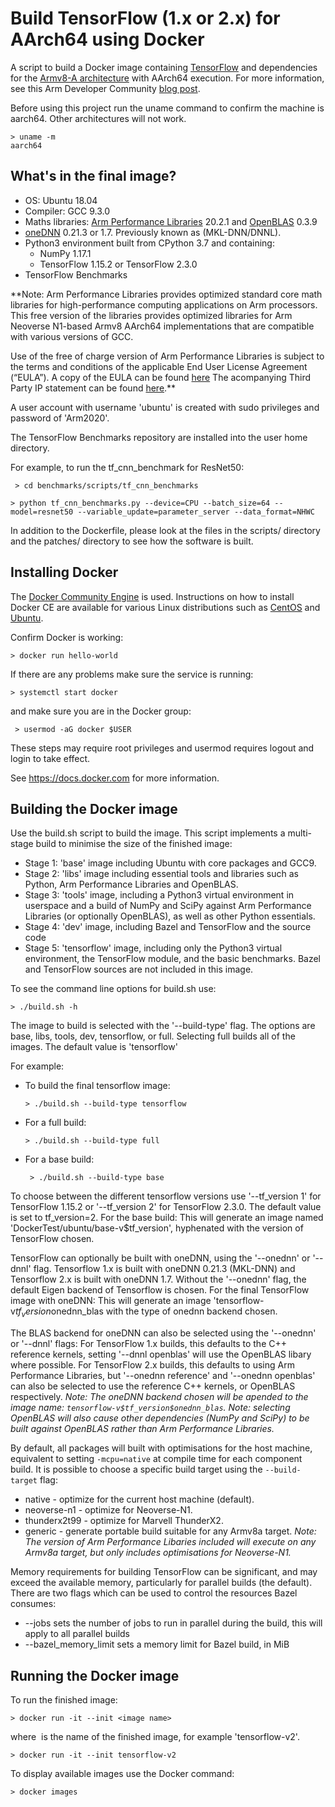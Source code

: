 # Build TensorFlow (1.x or 2.x) for AArch64 using Docker

A script to build a Docker image containing [TensorFlow](https://www.tensorflow.org/) and dependencies for the [Armv8-A architecture](https://developer.arm.com/architectures/cpu-architecture/a-profile) with AArch64 execution.
For more information, see this Arm Developer Community [blog post](https://community.arm.com/developer/tools-software/tools/b/tools-software-ides-blog/posts/aarch64-docker-images-for-pytorch-and-tensorflow).

Before using this project run the uname command to confirm the machine is aarch64. Other architectures will not work.

```
> uname -m
aarch64
```


## What's in the final image?
  * OS: Ubuntu 18.04
  * Compiler: GCC 9.3.0
  * Maths libraries: [Arm Performance Libraries](https://developer.arm.com/tools-and-software/server-and-hpc/compile/arm-compiler-for-linux/arm-performance-libraries) 20.2.1 and [OpenBLAS](https://www.openblas.net/) 0.3.9
  * [oneDNN](https://github.com/oneapi-src/oneDNN) 0.21.3 or 1.7. Previously known as (MKL-DNN/DNNL).
  * Python3 environment built from CPython 3.7 and containing:
    - NumPy 1.17.1
    - TensorFlow 1.15.2 or TensorFlow 2.3.0
  * TensorFlow Benchmarks

**Note: Arm Performance Libraries provides optimized standard core math libraries for high-performance computing applications on Arm processors. This free version of the libraries provides optimized libraries for Arm Neoverse N1-based Armv8 AArch64 implementations that are compatible with various versions of GCC.

Use of the free of charge version of Arm Performance Libraries is subject to the terms and conditions of the applicable End User License Agreement (“EULA”).
A copy of the EULA can be found [here](https://developer.arm.com/tools-and-software/server-and-hpc/downloads/arm-performance-libraries/eula)
The acompanying Third Party IP statement can be found [here](https://developer.arm.com/tools-and-software/server-and-hpc/downloads/arm-performance-libraries/third-party-ip).**

A user account with username 'ubuntu' is created with sudo privileges and password of 'Arm2020'.

The TensorFlow Benchmarks repository are installed into the user home directory.

For example, to run the tf_cnn_benchmark for ResNet50:

``` > cd benchmarks/scripts/tf_cnn_benchmarks```

``` > python tf_cnn_benchmarks.py --device=CPU --batch_size=64 --model=resnet50 --variable_update=parameter_server --data_format=NHWC ```

In addition to the Dockerfile, please look at the files in the scripts/ directory and the patches/ directory to see how the software is built.


## Installing Docker
The [Docker Community Engine](https://docs.docker.com/install/) is used. Instructions on how to install Docker CE are available for various Linux distributions such as [CentOS](https://docs.docker.com/install/linux/docker-ce/centos/) and [Ubuntu](https://docs.docker.com/install/linux/docker-ce/ubuntu/).

Confirm Docker is working:

``` > docker run hello-world ```

If there are any problems make sure the service is running:

``` > systemctl start docker ```

and make sure you are in the Docker group:

```  > usermod -aG docker $USER ```

These steps may require root privileges and usermod requires logout and login to take effect.

See https://docs.docker.com for more information.


## Building the Docker image
Use the build.sh script to build the image. This script implements a multi-stage build to minimise the size of the finished image:
  * Stage 1: 'base' image including Ubuntu with core packages and GCC9.
  * Stage 2: 'libs' image including essential tools and libraries such as Python, Arm Performance Libraries and OpenBLAS.
  * Stage 3: 'tools' image, including a Python3 virtual environment in userspace and a build of NumPy and SciPy against Arm Performance Libraries (or optionally OpenBLAS), as well as other Python essentials.
  * Stage 4: 'dev' image, including Bazel and TensorFlow and the source code
  * Stage 5: 'tensorflow' image, including only the Python3 virtual environment, the TensorFlow module, and the basic benchmarks. Bazel and TensorFlow sources are not included in this image.

To see the command line options for build.sh use:

``` > ./build.sh -h ```

The image to build is selected with the '--build-type' flag. The options are base, libs, tools, dev, tensorflow, or full. Selecting full builds all of the images. The default value is 'tensorflow'


For example:
  * To build the final tensorflow image:

    ``` > ./build.sh --build-type tensorflow ```

  * For a full build:

    ``` > ./build.sh --build-type full ```

  * For a base build:

    ```  > ./build.sh --build-type base ```

To choose between the different tensorflow versions use '--tf_version 1' for TensorFlow 1.15.2 or '--tf_version 2' for TensorFlow 2.3.0. The default value is set to tf_version=2.
For the base build: This will generate an image named 'DockerTest/ubuntu/base-v$tf_version', hyphenated with the version of TensorFlow chosen.

TensorFlow can optionally be built with oneDNN, using the '--onednn' or '--dnnl' flag. Tensorflow 1.x is built with oneDNN 0.21.3 (MKL-DNN) and Tensorflow 2.x is built with oneDNN 1.7.
Without the '--onednn' flag, the default Eigen backend of Tensorflow is chosen. For the final TensorFlow image with oneDNN: This will generate an image 'tensorflow-v$tf_version$onednn_blas with the type of onednn backend chosen.

The BLAS backend for oneDNN can also be selected using the '--onednn' or '--dnnl' flags:
For TensorFlow 1.x builds, this defaults to the C++ reference kernels, setting '--dnnl openblas' will use the OpenBLAS libary where possible.
For TensorFlow 2.x builds, this defaults to using Arm Performance Libraries, but '--onednn reference' and '--onednn openblas' can also be selected to use the reference C++ kernels, or OpenBLAS respectively.
_Note: The oneDNN backend chosen will be apended to the image name: `tensorflow-v$tf_version$onednn_blas`._
_Note: selecting OpenBLAS will also cause other dependencies (NumPy and SciPy) to be built against OpenBLAS rather than Arm Performance Libraries._

By default, all packages will built with optimisations for the host machine, equivalent to setting `-mcpu=native` at compile time for each component build.
It is possible to choose a specific build target using the `--build-target` flag:
  * native       - optimize for the current host machine (default).
  * neoverse-n1  - optimize for Neoverse-N1.
  * thunderx2t99 - optimize for Marvell ThunderX2.
  * generic      - generate portable build suitable for any Armv8a target.
_Note: The version of Arm Performance Libaries included will execute on any Armv8a target, but only includes optimisations for Neoverse-N1._


Memory requirements for building TensorFlow can be significant, and may exceed the available
memory, particularly for parallel builds (the default). There are two flags which can be used to
control the resources Bazel consumes:

  * --jobs sets the number of jobs to run in parallel during the build, this will apply to all parallel builds
  * --bazel_memory_limit sets a memory limit for Bazel build, in MiB

## Running the Docker image
To run the finished image:

  ``` > docker run -it --init <image name> ```

where <image name> is the name of the finished image, for example 'tensorflow-v2'.

  ``` > docker run -it --init tensorflow-v2 ```

To display available images use the Docker command:

  ``` > docker images ```


